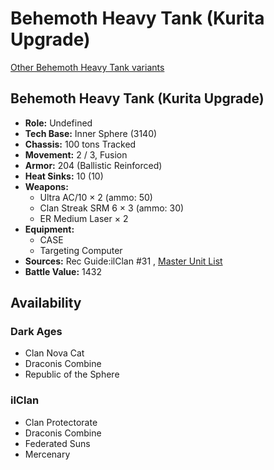 # Behemoth Heavy Tank (Kurita Upgrade) 

[Other Behemoth Heavy Tank variants](../behemoth_heavy_tank.md) 

## Behemoth Heavy Tank (Kurita Upgrade) 

- **Role:** Undefined 
- **Tech Base:** Inner Sphere (3140) 
- **Chassis:** 100 tons Tracked 
- **Movement:** 2 / 3, Fusion 
- **Armor:** 204 (Ballistic Reinforced) 
- **Heat Sinks:** 10 (10) 
- **Weapons:** 
  - Ultra AC/10 × 2 (ammo: 50) 
  - Clan Streak SRM 6 × 3 (ammo: 30) 
  - ER Medium Laser × 2 
- **Equipment:** 
  - CASE 
  - Targeting Computer 
- **Sources:** Rec Guide:ilClan #31 , [Master Unit List](http://masterunitlist.info/Unit/Details/9458) 
- **Battle Value:** 1432 

## Availability 

### Dark Ages 

- Clan Nova Cat 
- Draconis Combine 
- Republic of the Sphere 

### ilClan 

- Clan Protectorate 
- Draconis Combine 
- Federated Suns 
- Mercenary 

